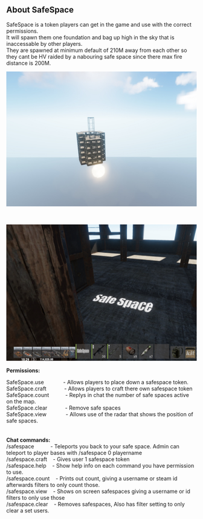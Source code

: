 <h2>About SafeSpace</h2>
<p>SafeSpace is a token players can get in the game and use with the correct permissions.<br />It will spawn them one foundation and bag up high in the sky that is inaccessable by other players.<br />They are spawned at minimum default of 210M away from each other so they cant be HV raided by a nabouring safe space since there max fire distance is 200M.</p>
<p><img src="https://github.com/bmgjet/SafeSpace/raw/main/safespaces2.jpg" alt="" /></p>
</div>
</div>
<p>&nbsp;</p>
<p><strong><img src="https://github.com/bmgjet/SafeSpace/raw/main/safespaces3.jpg" alt="" /></strong></p>
<p><strong>Permissions: <br /></strong></p>
<p>SafeSpace.use&nbsp;&nbsp;&nbsp;&nbsp;&nbsp;&nbsp;&nbsp;&nbsp;&nbsp;&nbsp;&nbsp;&nbsp; - Allows players to place down a safespace token.<br />SafeSpace.craft&nbsp;&nbsp;&nbsp;&nbsp;&nbsp;&nbsp;&nbsp;&nbsp;&nbsp;&nbsp;&nbsp; - Allows players to craft there own safespace token<br />SafeSpace.count&nbsp;&nbsp;&nbsp;&nbsp;&nbsp;&nbsp;&nbsp;&nbsp;&nbsp;&nbsp; - Replys in chat the number of safe spaces active on the map.<br />SafeSpace.clear&nbsp;&nbsp;&nbsp;&nbsp;&nbsp;&nbsp;&nbsp;&nbsp;&nbsp;&nbsp;&nbsp; - Remove safe spaces<br />SafeSpace.view&nbsp;&nbsp;&nbsp;&nbsp;&nbsp;&nbsp;&nbsp;&nbsp;&nbsp;&nbsp;&nbsp;&nbsp; - Allows use of the radar that shows the position of safe spaces.<br /><br /><br /><strong>Chat commands:<br /></strong>/safespace&nbsp;&nbsp;&nbsp;&nbsp;&nbsp;&nbsp;&nbsp;&nbsp;&nbsp;&nbsp; - Teleports you back to your safe space. Admin can teleport to player bases with /safespace 0 playername<br />/safespace.craft&nbsp;&nbsp;&nbsp; - Gives user 1 safespace token<br />/safespace.help&nbsp;&nbsp;&nbsp; - Show help info on each command you have permission to use.<br />/safespace.count &nbsp;&nbsp; - Prints out count, giving a username or steam id afterwards filters to only count those.<br />/safespace.view &nbsp;&nbsp; - Shows on screen safespaces giving a username or id filters to only use those<br />/safespace.clear &nbsp;&nbsp; - Removes safespaces, Also has filter setting to only clear a set users.</p>
